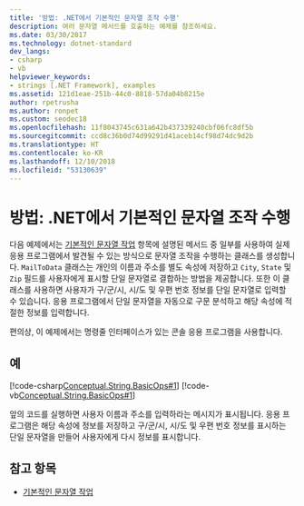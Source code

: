 ```yaml
---
title: '방법: .NET에서 기본적인 문자열 조작 수행'
description: 여러 문자열 메서드를 호출하는 예제를 참조하세요.
ms.date: 03/30/2017
ms.technology: dotnet-standard
dev_langs:
- csharp
- vb
helpviewer_keywords:
- strings [.NET Framework], examples
ms.assetid: 121d1eae-251b-44c0-8818-57da04b8215e
author: rpetrusha
ms.author: ronpet
ms.custom: seodec18
ms.openlocfilehash: 11f8043745c631a642b437339240cbf06fc8df5b
ms.sourcegitcommit: ccd8c36b0d74d99291d41aceb14cf98d74dc9d2b
ms.translationtype: HT
ms.contentlocale: ko-KR
ms.lasthandoff: 12/10/2018
ms.locfileid: "53130639"
---
```

# <a name="how-to-perform-basic-string-manipulations-in-net"></a>방법: .NET에서 기본적인 문자열 조작 수행
다음 예제에서는 [기본적인 문자열 작업](../../../docs/standard/base-types/basic-string-operations.md) 항목에 설명된 메서드 중 일부를 사용하여 실제 응용 프로그램에서 발견될 수 있는 방식으로 문자열 조작을 수행하는 클래스를 생성합니다. `MailToData` 클래스는 개인의 이름과 주소를 별도 속성에 저장하고 `City`, `State` 및 `Zip` 필드를 사용자에게 표시할 단일 문자열로 결합하는 방법을 제공합니다. 또한 이 클래스를 사용하면 사용자가 구/군/시, 시/도 및 우편 번호 정보를 단일 문자열로 입력할 수 있습니다. 응용 프로그램에서 단일 문자열을 자동으로 구문 분석하고 해당 속성에 적절한 정보를 입력합니다.  
  
 편의상, 이 예제에서는 명령줄 인터페이스가 있는 콘솔 응용 프로그램을 사용합니다.  
  
## <a name="example"></a>예  
 [!code-csharp[Conceptual.String.BasicOps#1](../../../samples/snippets/csharp/VS_Snippets_CLR/conceptual.string.basicops/cs/basicops.cs#1)]
 [!code-vb[Conceptual.String.BasicOps#1](../../../samples/snippets/visualbasic/VS_Snippets_CLR/conceptual.string.basicops/vb/basicops.vb#1)]  
  
 앞의 코드를 실행하면 사용자 이름과 주소를 입력하라는 메시지가 표시됩니다. 응용 프로그램은 해당 속성에 정보를 저장하고 구/군/시, 시/도 및 우편 번호 정보를 표시하는 단일 문자열을 만들어 사용자에게 다시 정보를 표시합니다.  
  
## <a name="see-also"></a>참고 항목

- [기본적인 문자열 작업](../../../docs/standard/base-types/basic-string-operations.md)
